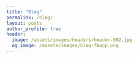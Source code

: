 ```yaml
---
title: "Blog"
permalink: /blog/
layout: posts
author_profile: true
header:
  image: /assets/images/headers/header-002.jpg
  og_image: /assets/images/blog-fbapp.png
---
```

